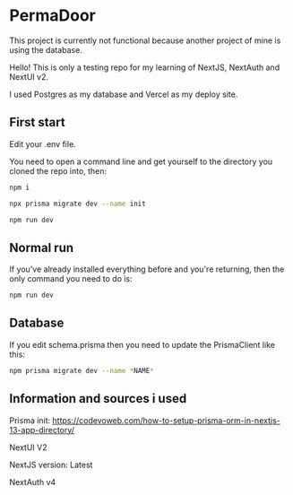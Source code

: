 # PermaDoor

This project is currently not functional because another project of mine is using the database.

Hello! This is only a testing repo for my learning of NextJS, NextAuth and NextUI v2.

I used Postgres as my database and Vercel as my deploy site.

## First start
Edit your .env file.

You need to open a command line and get yourself to the directory you cloned the repo into, then:
```bash
npm i

npx prisma migrate dev --name init

npm run dev
```

## Normal run
If you've already installed everything before and you're returning, then the only command you need to do is:
```bash
npm run dev
```

## Database
If you edit schema.prisma then you need to update the PrismaClient like this:
```bash
npm prisma migrate dev --name *NAME*
```

## Information and sources i used
Prisma init: https://codevoweb.com/how-to-setup-prisma-orm-in-nextjs-13-app-directory/

NextUI V2

NextJS version: Latest

NextAuth v4
